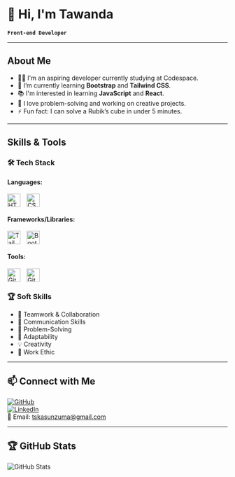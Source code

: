 # 👋 Hi, I'm Tawanda

**`Front-end Developer`**



---

## About Me

- 🙋‍♂️ I'm an aspiring developer currently studying at Codespace.
- 🌱 I’m currently learning **Bootstrap** and **Tailwind CSS**.
- 📚 I'm interested in learning **JavaScript** and **React**.
- 🤖 I love problem-solving and working on creative projects.
- ⚡ Fun fact: I can solve a Rubik’s cube in under 5 minutes.

---

## Skills & Tools

### 🛠️ Tech Stack

#### Languages:

<p align="left">
  <img align="center" alt="HTML" width="30px" style="padding-right:10px;" src="https://cdn.jsdelivr.net/gh/devicons/devicon/icons/html5/html5-plain.svg" />
  <img align="center" alt="CSS" width="30px" style="padding-right:10px;" src="https://cdn.jsdelivr.net/gh/devicons/devicon/icons/css3/css3-plain.svg" />
</p>

#### Frameworks/Libraries:

<p align="left">
  <img align="center" alt="Tailwind CSS" width="30px" style="padding-right:10px;" src="https://cdn.jsdelivr.net/gh/devicons/devicon@latest/icons/tailwindcss/tailwindcss-original.svg" />
  <img align="center" alt="Bootstrap" width="30px" style="padding-right:10px;" src="https://cdn.jsdelivr.net/gh/devicons/devicon@latest/icons/bootstrap/bootstrap-original.svg" />
</p>

#### Tools:

<p align="left">
  <img align="center" alt="Git" width="30px" style="padding-right:10px;" src="https://cdn.jsdelivr.net/gh/devicons/devicon/icons/git/git-original.svg" />
  <img align="center" alt="GitHub" width="30px" style="padding-right:10px;" src="https://cdn.jsdelivr.net/gh/devicons/devicon/icons/github/github-original.svg" />
</p>

### 🏆 Soft Skills

- 🤝 Teamwork & Collaboration
- 📢 Communication Skills
- 🎯 Problem-Solving
- 🚀 Adaptability
- 💡 Creativity
- 💪 Work Ethic

---

## 📫 Connect with Me

[![GitHub](https://img.shields.io/badge/-GitHub-181717?style=flat&logo=github&logoColor=white)](https://github.com/tawandakasunzuma)  
[![LinkedIn](https://img.shields.io/badge/-LinkedIn-blue?style=flat&logo=linkedin&logoColor=white)](https://www.linkedin.com/in/tawanda-kasunzuma/)  
📧 Email: [tskasunzuma@gmail.com](mailto:@example.com)

---

## 🏆 GitHub Stats

![GitHub Stats](https://github-readme-stats.vercel.app/api?username=tawandakasunzuma&show_icons=true&theme=radical)
